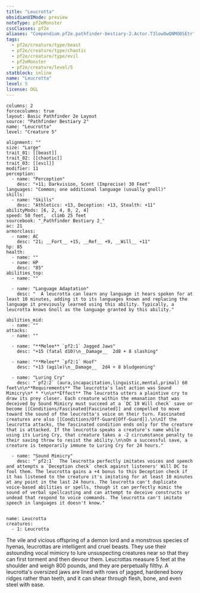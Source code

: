 ```yaml
---
title: "Leucrotta"
obsidianUIMode: preview
noteType: pf2eMonster
cssClasses: pf2e
aliases: "Compendium.pf2e.pathfinder-bestiary-2.Actor.T3low0wQNMO0SEtr" 
tags:
  - pf2e/creature/type/beast
  - pf2e/creature/type/chaotic
  - pf2e/creature/type/evil
  - pf2eMonster
  - pf2e/creature/level/5
statblock: inline
name: "Leucrotta"
level: 5
license: OGL
---
```


```statblock
columns: 2
forcecolumns: true
layout: Basic Pathfinder 2e Layout
source: "Pathfinder Bestiary 2"
name: "Leucrotta"
level: "Creature 5"

alignment: ""
size: "Large"
trait_01: [[beast]]
trait_02: [[chaotic]]
trait_03: [[evil]]
modifier: 11
perception:
  - name: "Perception"
    desc: "+11; Darkvision, Scent (Imprecise) 30 Feet"
languages: "Common; one additional language (usually gnoll)"
skills:
  - name: "Skills"
    desc: "Athletics: +13, Deception: +13, Stealth: +11"
abilityMods: [6, 2, 4, 0, 2, 4]
speed: 50 feet,  climb 25 feet
sourcebook: "_Pathfinder Bestiary 2_"
ac: 21
armorclass:
  - name: AC
    desc: "21; __Fort__ +15, __Ref__ +9, __Will__ +11"
hp: 85
health:
  - name: ""
  - name: HP
    desc: "85"
abilities_top:
  - name: ""

  - name: "Language Adaptation"
    desc: "  A leucrotta can learn any language it hears spoken for at least 10 minutes, adding it to its languages known and replacing the language it previously learned using this ability. Typically, a leucrotta knows Gnoll as the language granted by this ability."

abilities_mid:
  - name: ""
attacks:
  - name: ""

  - name: "**Melee** `pf2:1` Jagged Jaws"
    desc: "+15 (fatal d10)\n__Damage__  2d8 + 8 slashing"

  - name: "**Melee** `pf2:1` Hoof"
    desc: "+13 (agile)\n__Damage__  2d4 + 8 bludgeoning"

  - name: "Luring Cry"
    desc: "`pf2:2` (aura,incapacitation,linguistic,mental,primal) 60 feet\n\n**Requirements** The leucrotta's last action was Sound Mimicry\n* * *\n\n**Effect** The leucrotta utters a plaintive cry to draw its prey closer. Each creature within the emanation that was deceived by Sound Mimicry must succeed at a `DC 19 Will check` save or become [[Conditions/Fascinated|Fascinated]] and compelled to move toward the sound of the leucrotta's voice on their turn. Fascinated creatures are also [[Conditions/Off-Guard|Off-Guard]].\n\nIf the leucrotta attacks, the fascinated condition ends only for the creature that is attacked. If the leucrotta speaks a creature's name while using its Luring Cry, that creature takes a -2 circumstance penalty to their saving throw to resist the ability.\n\nOn a successful save, a creature is temporarily immune to Luring Cry for 24 hours."

  - name: "Sound Mimicry"
    desc: "`pf2:1`  The leucrotta perfectly imitates voices and speech and attempts a `Deception check` check against listeners' Will DC to fool them. The leucrotta gains a +4 bonus to this Deception check if it has listened to the creature it's imitating for at least 10 minutes at any point in the last 24 hours. The leucrotta can't duplicate voice-based abilities or spells, though it can perfectly mimic the sound of verbal spellcasting and can attempt to deceive constructs or undead that respond to voice commands. The leucrotta can't imitate speech in languages it doesn't know."
 
```

```encounter-table
name: Leucrotta
creatures:
  - 1: Leucrotta
```



The vile and vicious offspring of a demon lord and a monstrous species of hyenas, leucrottas are intelligent and cruel beasts. They use their astounding vocal mimicry to lure unsuspecting creatures near so that they can first torment and then devour them. Leucrottas measure 5 feet at the shoulder and weigh 800 pounds, and they are perpetually filthy. A leucrotta's oversized jaws are lined with rows of jagged, hardened bony ridges rather than teeth, and it can shear through flesh, bone, and even steel with ease.
